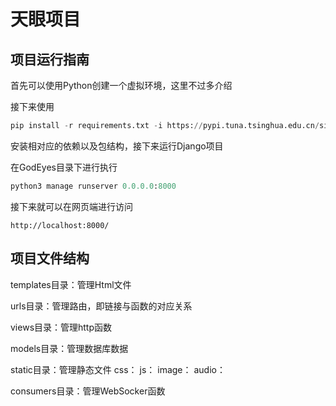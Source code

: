 # 天眼项目

## 项目运行指南

首先可以使用Python创建一个虚拟环境，这里不过多介绍

接下来使用

```python
pip install -r requirements.txt -i https://pypi.tuna.tsinghua.edu.cn/simple
```

安装相对应的依赖以及包结构，接下来运行Django项目

在GodEyes目录下进行执行

```python
python3 manage runserver 0.0.0.0:8000
```

接下来就可以在网页端进行访问

```
http://localhost:8000/
```

## 项目文件结构

templates目录：管理Html文件

urls目录：管理路由，即链接与函数的对应关系

views目录：管理http函数

models目录：管理数据库数据

static目录：管理静态文件
    css：
    js：
    image：
    audio：

consumers目录：管理WebSocker函数